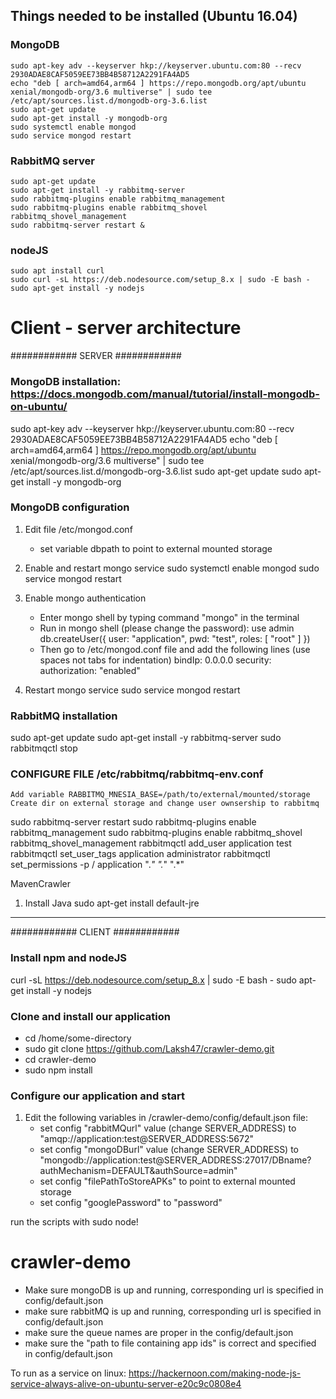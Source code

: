 ## Things needed to be installed (Ubuntu 16.04)

### MongoDB
    sudo apt-key adv --keyserver hkp://keyserver.ubuntu.com:80 --recv 2930ADAE8CAF5059EE73BB4B58712A2291FA4AD5
    echo "deb [ arch=amd64,arm64 ] https://repo.mongodb.org/apt/ubuntu xenial/mongodb-org/3.6 multiverse" | sudo tee /etc/apt/sources.list.d/mongodb-org-3.6.list
    sudo apt-get update
    sudo apt-get install -y mongodb-org
    sudo systemctl enable mongod
    sudo service mongod restart

### RabbitMQ server
    sudo apt-get update
    sudo apt-get install -y rabbitmq-server
    sudo rabbitmq-plugins enable rabbitmq_management
    sudo rabbitmq-plugins enable rabbitmq_shovel rabbitmq_shovel_management
    sudo rabbitmq-server restart &

### nodeJS
    sudo apt install curl
    sudo curl -sL https://deb.nodesource.com/setup_8.x | sudo -E bash -
    sudo apt-get install -y nodejs

# Client - server architecture

############ SERVER ############

### MongoDB installation: https://docs.mongodb.com/manual/tutorial/install-mongodb-on-ubuntu/

sudo apt-key adv --keyserver hkp://keyserver.ubuntu.com:80 --recv 2930ADAE8CAF5059EE73BB4B58712A2291FA4AD5
echo "deb [ arch=amd64,arm64 ] https://repo.mongodb.org/apt/ubuntu xenial/mongodb-org/3.6 multiverse" | sudo tee /etc/apt/sources.list.d/mongodb-org-3.6.list
sudo apt-get update
sudo apt-get install -y mongodb-org

### MongoDB configuration

1. Edit file /etc/mongod.conf
	- set variable dbpath to point to external mounted storage
	
2. Enable and restart mongo service
	sudo systemctl enable mongod
	sudo service mongod restart
	
3. Enable mongo authentication
	- Enter mongo shell by typing command "mongo" in the terminal
	- Run in mongo shell (please change the password):
		use admin
		db.createUser({ user: "application", pwd: "test", roles: [ "root" ] })
	- Then go to /etc/mongod.conf file and add the following lines (use spaces not tabs for indentation)
		bindIp: 0.0.0.0
		security:
    	  authorization: "enabled"

4. Restart mongo service
	sudo service mongod restart

### RabbitMQ installation
sudo apt-get update
sudo apt-get install -y rabbitmq-server
sudo rabbitmqctl stop

### CONFIGURE FILE /etc/rabbitmq/rabbitmq-env.conf
	Add variable RABBITMQ_MNESIA_BASE=/path/to/external/mounted/storage
	Create dir on external storage and change user ownsership to rabbitmq

sudo rabbitmq-server restart
sudo rabbitmq-plugins enable rabbitmq_management
sudo rabbitmq-plugins enable rabbitmq_shovel rabbitmq_shovel_management
rabbitmqctl add_user application test
rabbitmqctl set_user_tags application administrator
rabbitmqctl set_permissions -p / application ".*" ".*" ".*"

MavenCrawler

1. Install Java
	sudo apt-get install default-jre

---------------------------------------------------------------------------------------------------------------------------------------

############ CLIENT ############

### Install npm and nodeJS
curl -sL https://deb.nodesource.com/setup_8.x | sudo -E bash -
sudo apt-get install -y nodejs

### Clone and install our application

- cd /home/some-directory
- sudo git clone https://github.com/Laksh47/crawler-demo.git
- cd crawler-demo
- sudo npm install

### Configure our application and start

1. Edit the following variables in /crawler-demo/config/default.json file:
	- set config "rabbitMQurl" value (change SERVER_ADDRESS) to "amqp://application:test@SERVER_ADDRESS:5672"
	- set config "mongoDBurl" value (change SERVER_ADDRESS) to "mongodb://application:test@SERVER_ADDRESS:27017/DBname?authMechanism=DEFAULT&authSource=admin"
	- set config "filePathToStoreAPKs" to point to external mounted storage
	- set config "googlePassword" to "password"

run the scripts with sudo node!

# crawler-demo
- Make sure mongoDB is up and running, corresponding url is specified in config/default.json
- make sure rabbitMQ is up and running, corresponding url is specified in config/default.json
- make sure the queue names are proper in the config/default.json
- make sure the "path to file containing app ids" is correct and specified in config/default.json

To run as a service on linux: https://hackernoon.com/making-node-js-service-always-alive-on-ubuntu-server-e20c9c0808e4
